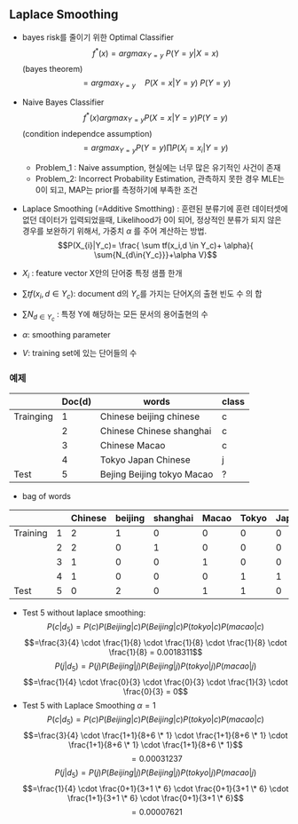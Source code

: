 ## Laplace Smoothing
-  bayes risk를 줄이기 위한 Optimal Classifier
	 $$f^{*}(x) = argmax_{Y=y} \ P(Y=y|X=x)$$
	 (bayes theorem)
	 $$= argmax_{Y=y} \quad P(X=x|Y=y) \ P(Y=y)$$
	 
- Naive Bayes Classifier
	 $$f^{*}(x) argmax_{Y=y} P(X=x|Y=y)  P(Y=y)$$
 	 (condition independce assumption)
	 $$=argmax_{Y=y}   P(Y=y) \prod{P(X_{i}=x_{i}|Y=y)} \ $$
	 - Problem_1 : Naive assumption, 현실에는 너무 많은 유기적인 사건이 존재
	 - Problem_2: Incorrect Probability Estimation, 관측하지 못한 경우 MLE는 0이 되고, MAP는 prior를 측정하기에 부족한 조건  

- Laplace Smoothing (=Additive Smotthing)
	:  훈련된 분류기에 훈련 데이터셋에 없던 데이터가 입력되었을때, Likelihood가 0이 되어, 정상적인 분류가 되지 않은 경우를 보완하기 위해서, 가중치 $\alpha$  를 주어 계산하는 방법.
	$$P(X_{i}|Y_c)= \frac{ \sum tf(x_i,d \in Y_c)+ \alpha}{ \sum{N_{d\in{Y_c}}}+\alpha V}$$
- $X_i$ : feature vector X안의 단어중 특정 샘플 한개
- $\sum tf({x_i,d \in Y_c})$: document d의 $Y_c$를 가지는 단어$X_i$의 출현 빈도 수 의 합
- $\sum{N_{d \in Y_c}}$ : 특정 Y에 해당하는 모든 문서의 용어출현의 수
- $\alpha$: smoothing parameter 
-  $V$: training set에 있는 단어들의 수

### 예제

|           | Doc(d) | words                               | class |
| --------- | ------ | ----------------------------------- | ----- |
| Trainging | 1      | Chinese beijing chinese             | c     |
|           | 2      | Chinese Chinese shanghai            | c     |
|           | 3      | Chinese Macao                       | c     |
|           | 4      | Tokyo Japan Chinese                 | j     |
| Test      | 5      | Bejing Beijing tokyo Macao          | ?     |

      
- bag of words

|          |     | Chinese | beijing | shanghai | Macao | Tokyo | Japan | Class |
| -------- | --- | ------- | ------- | -------- | ----- | ----- | ----- | ----- |
| Training | 1   | 2       | 1       | 0        | 0     | 0     | 0     | c     |
|          | 2   | 2       | 0       | 1        | 0     | 0     | 0     | c     |
|          | 3   | 1       | 0       | 0        | 1     | 0     | 0     | c     |
|          | 4   | 1       | 0       | 0        | 0     | 1     | 1     | j     |
| Test     | 5   | 0       | 2       | 0        | 1     | 1     | 0     | ?     |


- Test 5 without laplace smoothing:
$$P(c|d_5)=P(c)P(Beijing|c)P(Beijing|c)P(tokyo|c)P(macao|c)$$
$$=\frac{3}{4} \cdot \frac{1}{8} \cdot \frac{1}{8} \cdot \frac{1}{8} \cdot \frac{1}{8} = 0.0018311$$
$$P(j|d_5)=P(j)P(Beijing|j)P(Beijing|j)P(tokyo|j)P(macao|j)$$
$$=\frac{1}{4} \cdot \frac{0}{3} \cdot \frac{0}{3} \cdot \frac{1}{3} \cdot \frac{0}{3} = 0$$
- Test 5 with Laplace Smoothing $\alpha =1$
$$P(c|d_5)=P(c)P(Beijing|c)P(Beijing|c)P(tokyo|c)P(macao|c)$$
$$=\frac{3}{4} \cdot \frac{1+1}{8+6 \* 1} \cdot \frac{1+1}{8+6 \* 1} \cdot \frac{1+1}{8+6 \* 1} \cdot \frac{1+1}{8+6 \* 1}$$
$$= 0.00031237$$
$$P(j|d_5)=P(j)P(Beijing|j)P(Beijing|j)P(tokyo|j)P(macao|j)$$
$$=\frac{1}{4} \cdot \frac{0+1}{3+1 \* 6} \cdot \frac{0+1}{3+1 \* 6} \cdot \frac{1+1}{3+1 \* 6} \cdot \frac{0+1}{3+1 \* 6}$$
$$= 0.00007621$$
